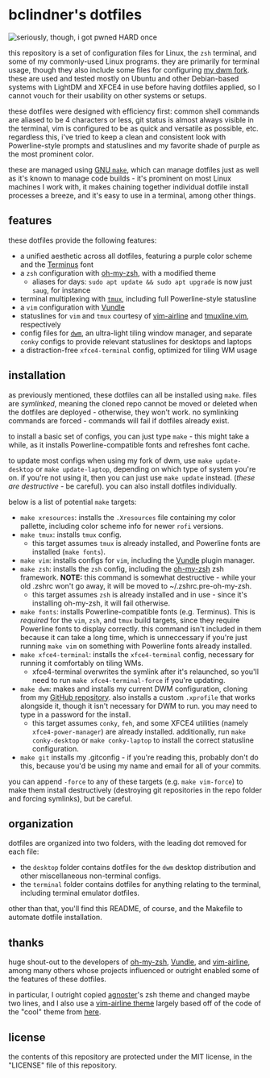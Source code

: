 # bclindner's dotfiles

![seriously, though, i got pwned HARD once](https://i.imgur.com/5qaqnTa.png)

this repository is a set of configuration files for Linux, the `zsh` terminal, and some of my commonly-used Linux programs. they are primarily for terminal usage, though they also include some files for configuring [my dwm fork](https://github.com/bclindner/dwm). these are used and tested mostly on Ubuntu and other Debian-based systems with LightDM and XFCE4 in use before having dotfiles applied, so I cannot vouch for their usability on other systems or setups.

these dotfiles were designed with efficiency first: common shell commands are aliased to be 4 characters or less, git status is almost always visible in the terminal, vim is configured to be as quick and versatile as possible, etc. regardless this, i've tried to keep a clean and consistent look with Powerline-style prompts and statuslines and my favorite shade of purple as the most prominent color.

these are managed using [GNU `make`](https://www.gnu.org/software/make/), which can manage dotfiles just as well as it's known to manage code builds - it's prominent on most Linux machines I work with, it makes chaining together individual dotfile install processes a breeze, and it's easy to use in a terminal, among other things.

## features

these dotfiles provide the following features:

* a unified aesthetic across all dotfiles, featuring a purple color scheme and the [Terminus](http://terminus-font.sourceforge.net/) font
* a `zsh` configuration with [oh-my-zsh](https://github.com/robbyrussell/oh-my-zsh), with a modified theme
  * aliases for days: `sudo apt update && sudo apt upgrade` is now just `saug`, for instance
* terminal multiplexing with [`tmux`](https://tmux.github.io/), including full Powerline-style statusline
* a `vim` configuration with [Vundle](https://github.com/VundleVim/Vundle.vim)
* statuslines for `vim` and `tmux` courtesy of [vim-airline](https://github.com/vim-airline/vim-airline) and [tmuxline.vim](https://github.com/edkolev/tmuxline.vim), respectively
* config files for [`dwm`](dwm.suckless.org), an ultra-light tiling window manager, and separate `conky` configs to provide relevant statuslines for desktops and laptops
* a distraction-free `xfce4-terminal` config, optimized for tiling WM usage

## installation

as previously mentioned, these dotfiles can all be installed using `make`. files are *symlinked*, meaning the cloned repo cannot be moved or deleted when the dotfiles are deployed - otherwise, they won't work. no symlinking commands are forced - commands will fail if dotfiles already exist.

to install a basic set of configs, you can just type `make` - this might take a while, as it installs Powerline-compatible fonts and refreshes font cache. 

to update most configs when using my fork of dwm, use `make update-desktop` or `make update-laptop`, depending on which type of system you're on. if you're not using it, then you can just use `make update` instead. (*these are destructive* - be careful). you can also install dotfiles individually. 

below is a list of potential `make` targets:

* `make xresources`: installs the `.Xresources` file containing my color pallette, including color scheme info for newer `rofi` versions.
* `make tmux`: installs `tmux` config.
  * this target assumes `tmux` is already installed, and Powerline fonts are installed (`make fonts`).
* `make vim`: installs configs for `vim`, including the [Vundle](https://github.com/VundleVim/Vundle.vim) plugin manager.
* `make zsh`: installs the `zsh` config, including the [oh-my-zsh](https://github.com/robbyrussell/oh-my-zsh) zsh framework. **NOTE:** this command is somewhat destructive - while your old .zshrc won't go away, it will be moved to ~/.zshrc.pre-oh-my-zsh.
  * this target assumes `zsh` is already installed and in use - since it's installing oh-my-zsh, it will fail otherwise.
* `make fonts`: installs Powerline-compatible fonts (e.g. Terminus). This is *required* for the `vim`, `zsh`, and `tmux` build targets, since they require Powerline fonts to display correctly. this command isn't included in them because it can take a long time, which is unneccessary if you're just running `make vim` on something with Powerline fonts already installed.
* `make xfce4-terminal`: installs the `xfce4-terminal` config, necessary for running it comfortably on tiling WMs.
  * xfce4-terminal overwrites the symlink after it's relaunched, so you'll need to run `make xfce4-terminal-force` if you're updating.
* `make dwm`: makes and installs my current DWM configuration, cloning from my [GitHub repository](https://github.com/bclindner/dwm). also installs a custom `.xprofile` that works alongside it, though it isn't necessary for DWM to run. you may need to type in a password for the install.
  * this target assumes `conky`, `feh`, and some XFCE4 utilities (namely `xfce4-power-manager`) are already installed. additionally, run `make conky-desktop` or `make conky-laptop` to install the correct statusline configuration.
* `make git` installs my .gitconfig - if you're reading this, probably don't do this, because you'd be using my name and email for all of your commits.

you can append `-force` to any of these targets (e.g. `make vim-force`) to make them install destructively (destroying git repositories in the repo folder and forcing symlinks), but be careful.

## organization

dotfiles are organized into two folders, with the leading dot removed for each file:
  * the `desktop` folder contains dotfiles for the `dwm` desktop distribution and other miscellaneous non-terminal configs.
  * the `terminal` folder contains dotfiles for anything relating to the terminal, including terminal emulator dotfiles.

other than that, you'll find this README, of course, and the Makefile to automate dotfile installation.

## thanks

huge shout-out to the developers of [oh-my-zsh](https://github.com/robbyrussell/oh-my-zsh), [Vundle](https://github.com/VundleVim/Vundle.vim), and [vim-airline](https://github.com/vim-airline/vim-airline), among many others whose projects influenced or outright enabled some of the features of these dotfiles.

in particular, I outright copied [agnoster](https://github.com/agnoster)'s zsh theme and changed maybe two lines, and I also use a [vim-airline theme](https://github.com/bclindner/vim-airline-bclindner) largely based off of the code of the "cool" theme from [here](https://github.com/vim-airline/vim-airline-themes).

## license

the contents of this repository are protected under the MIT license, in the "LICENSE" file of this repository.
